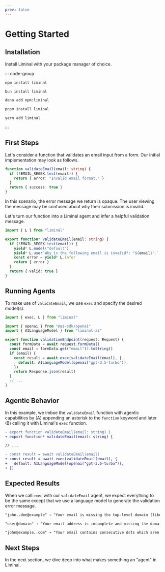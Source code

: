 ```yaml
---
prev: false
---
```


# Getting Started <Badge type="warning" text="beta" />

## Installation

Install Liminal with your package manager of choice.

::: code-group

```bash [npm]
npm install liminal
```

```bash [bun]
bun install liminal
```

```bash [deno]
deno add npm:liminal
```

```bash [pnpm]
pnpm install liminal
```

```bash [yarn]
yarn add liminal
```

:::

## First Steps

Let's consider a function that validates an email input from a form. Our initial
implementation may look as follows.

```ts
function validateEmail(email: string) {
  if (!EMAIL_REGEX.test(email)) {
    return { error: "Invalid email format." }
  }
  return { success: true }
}
```

In this scenario, the error message we return is opaque. The user viewing the
message may be confused about why their submission is invalid.

Let's turn our function into a Liminal agent and infer a helpful validation
message.

```ts {3,5-6}
import { L } from "liminal"

export function* validateEmail(email: string) {
  if (!EMAIL_REGEX.test(email)) {
    yield* L.model("default")
    yield* L.user`Why is the following email is invalid?: "${email}".`
    const error = yield* L.infer
    return { error }
  }
  return { valid: true }
}
```

## Running Agents

To make use of `validateEmail`, we use `exec` and specify the desired model(s).

```ts {10-12}
import { exec, L } from "liminal"

import { openai } from "@ai-sdk/openai"
import { AILanguageModel } from "liminal-ai"

export function validationEndpoint(request: Request) {
  const formData = await request.formData()
  const email = formData.get("email")?.toString()
  if (email) {
    const result = await exec(validateEmail(email), {
      default: AILanguageModel(openai("gpt-3.5-turbo")),
    })
    return Response.json(result)
  }
  // ...
}
```

## Agentic Behavior

In this example, we imbue the `validateEmail` function with agentic capabilities
by (A) appending an asterisk to the `function` keyword and later (B) calling it
with Liminal's `exec` function.

```diff
- export function validateEmail(email: string) {
+ export function* validateEmail(email: string) {

// ...

- const result = await validateEmail(email)
+ const result = await exec(validateEmail(email), {
+   default: AILanguageModel(openai("gpt-3.5-turbo")),
+ })
```

## Expected Results

When we call `exec` with our `validateEmail` agent, we expect everything to be
the same except that we use a language model to generate the validation error
message.

```txt
"john..doe@example" → "Your email is missing the top-level domain (like .com or .org) after 'example'."
```

```txt
"user@domain" → "Your email address is incomplete and missing the domain extension."
```

```txt
"john@example..com" → "Your email contains consecutive dots which aren't allowed in a valid address."
```

## Next Steps

In the next section, we dive deep into what makes something an "agent" in
Liminal.

